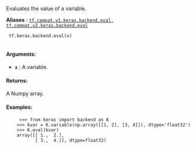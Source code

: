 Evaluates the value of a variable.

**Aliases** : [ `tf.compat.v1.keras.backend.eval` ](/api_docs/python/tf/keras/backend/eval), [ `tf.compat.v2.keras.backend.eval` ](/api_docs/python/tf/keras/backend/eval)

```
 tf.keras.backend.eval(x)
 
```

#### Arguments:
- **`x`** : A variable.


#### Returns:
A Numpy array.

#### Examples:


```
     >>> from keras import backend as K
    >>> kvar = K.variable(np.array([[1, 2], [3, 4]]), dtype='float32')
    >>> K.eval(kvar)
    array([[ 1.,  2.],
           [ 3.,  4.]], dtype=float32)
 
```

